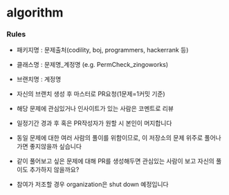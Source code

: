 # algorithm

### Rules
* 패키지명 : 문제출처(codility, boj, programmers, hackerrank 등)
* 클래스명 : 문제명_계정명 (e.g. PermCheck_zingoworks)
* 브랜치명 : 계정명
* 자신의 브랜치 생성 후 마스터로 PR요청(1문제=1커밋 기준)
* 해당 문제에 관심있거나 인사이트가 있는 사람은 코멘트로 리뷰
* 일정기간 경과 후 혹은 PR작성자가 원할 시 본인이 머지합니다

* 동일 문제에 대한 여러 사람의 풀이를 위함이므로, 이 저장소의 문제 위주로 풀어나가면 좋지않을까 싶습니다
* 같이 풀어보고 싶은 문제에 대해 PR를 생성해두면 관심있는 사람이 보고 자신의 풀이도 추가하지 않을까요?
* 참여가 저조할 경우 organization은 shut down 예정입니다
